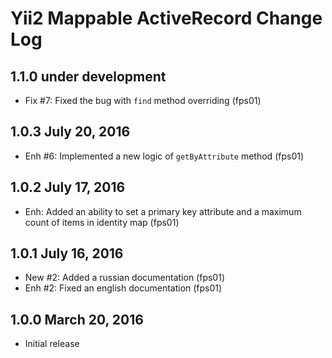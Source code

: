 Yii2 Mappable ActiveRecord Change Log
=====================================

1.1.0 under development
-----------------------

- Fix #7: Fixed the bug with `find` method overriding (fps01)

1.0.3 July 20, 2016
-------------------

- Enh #6: Implemented a new logic of `getByAttribute` method (fps01)

1.0.2 July 17, 2016
-------------------

- Enh: Added an ability to set a primary key attribute and a maximum count of items in identity map (fps01)

1.0.1 July 16, 2016
-------------------

- New #2: Added a russian documentation (fps01)
- Enh #2: Fixed an english documentation (fps01)

1.0.0 March 20, 2016
--------------------

- Initial release
